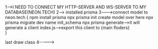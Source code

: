 
1-->I NEED TO CONNECT MY HTTP-SERVER AND WS-SERVER TO MY DATABASE(NEON.TECH) 
2--> installed prisma
3--->connect model to neon.tech
{
    npm install prisma
    npx prisma init
       create model over here
    npx prisma migrate dev name init_schema
    npx prisma generate-->it will generate a client 
    index.js-->export this client to {main floders}   
}


last draw class 4----->
